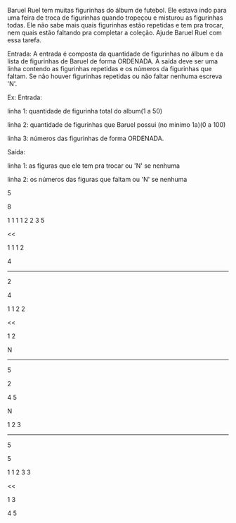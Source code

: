 Baruel Ruel tem muitas figurinhas do álbum de futebol. Ele estava indo para uma feira de troca de figurinhas quando tropeçou e misturou as figurinhas todas. Ele não sabe mais quais figurinhas estão repetidas e tem pra trocar, nem quais estão faltando pra completar a coleção. Ajude Baruel Ruel com essa tarefa.


Entrada:
A entrada é composta da quantidade de figurinhas no álbum e da lista de figurinhas de Baruel de forma ORDENADA. A saída deve ser uma linha contendo as figurinhas repetidas e os números da figurinhas que faltam. Se não houver figurinhas repetidas ou não faltar nenhuma escreva 'N'.

Ex:
Entrada:

linha 1: quantidade de figurinha total do album(1 a 50)

linha 2: quantidade de figurinhas que Baruel possui (no minimo 1a)(0 a 100)

linha 3: números das figurinhas de forma ORDENADA.

Saída:

linha 1: as figuras que ele tem pra trocar ou 'N' se nenhuma

linha 2: os números das figuras que faltam ou 'N' se nenhuma
>>

5

8

1 1 1 1 2 2 3 5

<<

1 1 1 2

4

---

>>

2

4

1 1 2 2

<<

1 2

N

---

>>

5

2

4 5

>>

N

1 2 3

---

>>

5

5

1 1 2 3 3

<<

1 3

4 5
